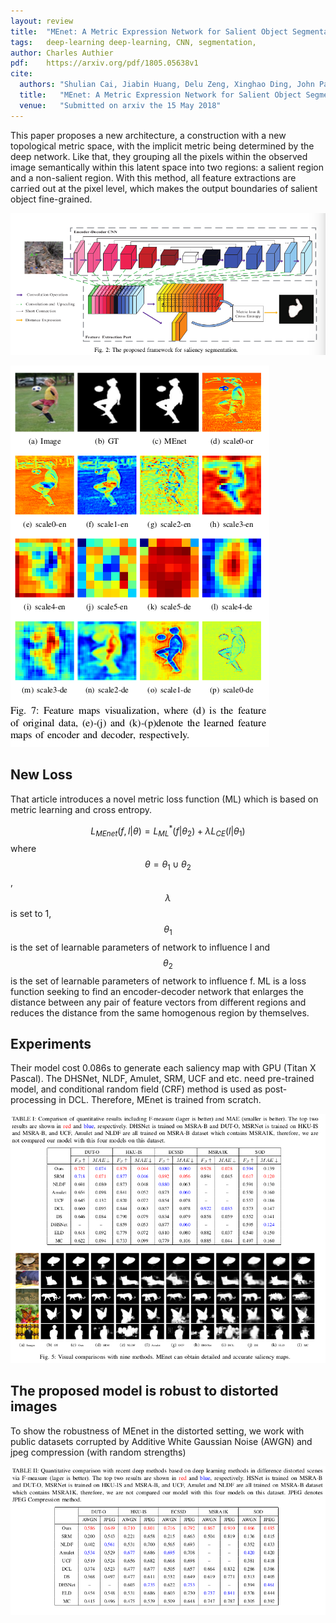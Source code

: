 ```yaml
---
layout: review
title:  "MEnet: A Metric Expression Network for Salient Object Segmentation"
tags:   deep-learning deep-learning, CNN, segmentation,
author: Charles Authier
pdf:    https://arxiv.org/pdf/1805.05638v1
cite:
  authors: "Shulian Cai, Jiabin Huang, Delu Zeng, Xinghao Ding, John Paisley"
  title:   "MEnet: A Metric Expression Network for Salient Object Segmentation"
  venue:   "Submitted on arxiv the 15 May 2018"
---
```



This paper proposes a new architecture, a construction with a new topological metric space, with the implicit metric being determined by the deep network. Like that, they grouping all the pixels within the observed image semantically within this latent space into two regions: a salient region and a non-salient region. With this method, all feature extractions are carried out at the pixel level, which makes the output boundaries of salient object fine-grained.

![](/article/images/MEnet/MEnet_schema.png)

![](/article/images/MEnet/MEnet_fm.png)

## New Loss
That article introduces a novel metric loss function (ML) which is based on metric learning and cross entropy.

$$L_{MEnet}(f,l|\theta)=L^{*}_{ML}(f|\theta_{2})+\lambda L_{CE}(l|\theta_{1}) $$ where $$\theta = \theta_{1}\cup\theta_{2} $$, $$\lambda $$ is set to 1, $$\theta_{1}$$ is the set of learnable parameters of network to influence l and $$\theta_{2}$$ is the set of learnable parameters of network to influence f.
ML is a loss function seeking to find an encoder-decoder network that enlarges the distance between any pair of feature vectors from different regions and reduces the distance from the same homogenous region by themselves.

## Experiments
Their model cost 0.086s to generate each saliency map with GPU (Titan X Pascal).
The DHSNet, NLDF, Amulet, SRM, UCF and etc. need pre-trained model, and conditional random field (CRF) method is used as post-processing in DCL. Therefore, MEnet is trained from scratch.

![](/article/images/MEnet/MEnet_result.png)

## The proposed model is robust to distorted images
To show the robustness of MEnet in the distorted setting, we work with public datasets corrupted by Additive White Gaussian Noise (AWGN) and jpeg compression (with random strengths)

![](/article/images/MEnet/MEnet_noise.png)
